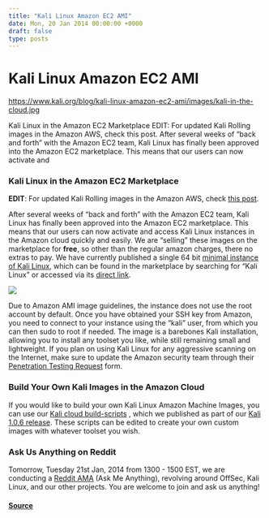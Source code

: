 ```yaml
---
title: "Kali Linux Amazon EC2 AMI"
date: Mon, 20 Jan 2014 00:00:00 +0000
draft: false
type: posts
---
```

# Kali Linux Amazon EC2 AMI

https://www.kali.org/blog/kali-linux-amazon-ec2-ami/images/kali-in-the-cloud.jpg



Kali Linux in the Amazon EC2 Marketplace EDIT: For updated Kali Rolling images in the Amazon AWS, check this post. After several weeks of &ldquo;back and forth&rdquo; with the Amazon EC2 team, Kali Linux has finally been approved into the Amazon EC2 marketplace. This means that our users can now activate and

### Kali Linux in the Amazon EC2 Marketplace

**EDIT**: For updated Kali Rolling images in the Amazon AWS, check [this post](https://www.kali.org/blog/kali-linux-aws-cloud/).

After several weeks of “back and forth” with the Amazon EC2 team, Kali Linux has finally been approved into the Amazon EC2 marketplace. This means that our users can now activate and access Kali Linux instances in the Amazon cloud quickly and easily. We are “selling” these images on the marketplace for **free**, so other than the regular amazon charges, there no extras to pay. We have currently published a single 64 bit [minimal instance of Kali Linux](https://aws.amazon.com/marketplace/pp/B08LL91KKB), which can be found in the marketplace by searching for “Kali Linux” or accessed via its [direct link](https://aws.amazon.com/marketplace/pp/B08LL91KKB).

[![](https://www.kali.org/blog/kali-linux-amazon-ec2-ami/images/amazon-kali-marketplace.png)](https://www.kali.org/blog/kali-linux-amazon-ec2-ami/images/amazon-kali-marketplace.png)

Due to Amazon AMI image guidelines, the instance does not use the root account by default. Once you have obtained your SSH key from Amazon, you need to connect to your instance using the “kali” user, from which you can then sudo to root if needed. The image is a barebones Kali installation, allowing you to install any toolset you like, while still remaining small and lightweight. If you plan on using Kali Linux for any aggressive scanning on the Internet, make sure to update the Amazon security team through their [Penetration Testing Request](https://aws.amazon.com/security/penetration-testing/) form.

### Build Your Own Kali Images in the Amazon Cloud

If you would like to build your own Kali Linux Amazon Machine Images, you can use our [Kali cloud build-scripts](https://gitlab.com/kalilinux/build-scripts/kali-cloud) , which we published as part of our [Kali 1.0.6 release](https://www.kali.org/blog/kali-linux-1-0-6-release/). These scripts can be edited to create your own custom images with whatever toolset you wish.

### Ask Us Anything on Reddit

Tomorrow, Tuesday 21st Jan, 2014 from 1300 - 1500 EST, we are conducting a [Reddit AMA](https://www.reddit.com/r/netsec/comments/1vryus/we_are_offensive_security_we_do_kali_linux/) (Ask Me Anything), revolving around OffSec, Kali Linux, and our other projects. You are welcome to join and ask us anything!

#### [Source](https://www.kali.org/blog/kali-linux-amazon-ec2-ami/)

